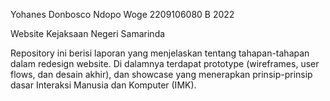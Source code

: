 Yohanes Donbosco Ndopo Woge
2209106080
B 2022

Website Kejaksaan Negeri Samarinda

Repository ini berisi laporan yang menjelaskan tentang tahapan-tahapan dalam redesign website.
Di dalamnya terdapat prototype (wireframes, user flows, dan desain akhir), dan showcase yang menerapkan 
prinsip-prinsip dasar Interaksi Manusia dan Komputer (IMK).
